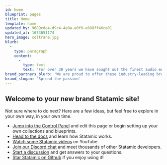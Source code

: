 ```yaml
---
id: home
blueprint: pages
title: Home
template: home
updated_by: 9689cde4-d9c4-4a0a-a0f0-e088ff46ca01
updated_at: 1673651174
hero_image: coltrane.jpg
blurb:
  -
    type: paragraph
    content:
      -
        type: text
        text: 'For over 30 years we have sought out the finest audio equipment in the world to bring the thrill and magic of music home. We are proud to offer these industry-leading brands through our network of dealers.'
brand_partners_blurb: 'We are proud to offer these industry-leading brands through our network of dealers...'
brand_slogan: 'Spread the passion'
---
```

## Welcome to your new brand Statamic site!

Not sure where to do next? Here are a few ideas, but feel free to explore in your own way, in your own time.

- [Jump into the Control Panel](/cp) and edit this page or begin setting up your own collections and blueprints.
- [Head to the docs](https://statamic.dev) and learn how Statamic works.
- [Watch some Statamic videos](https://youtube.com/statamic) on YouTube.
- [Join our Discord chat](https://statamic.com/discord) and meet thousands of other Statamic developers.
- [Start a discussion](https://github.com/statamic/cms/discussions) and get answers to your questions.
- [Star Statamic on Github](https://github.com/statamic/cms) if you enjoy using it!
